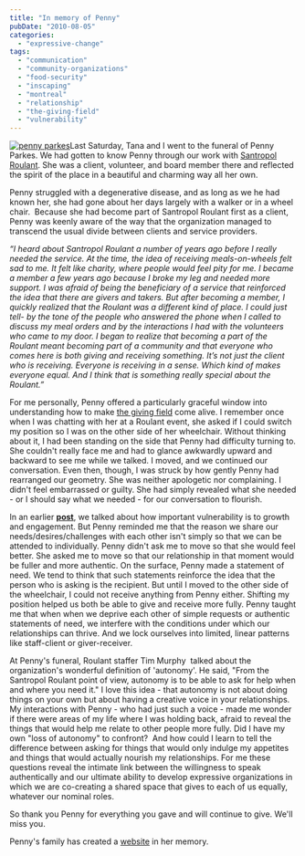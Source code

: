 ```yaml
---
title: "In memory of Penny"
pubDate: "2010-08-05"
categories: 
  - "expressive-change"
tags: 
  - "communication"
  - "community-organizations"
  - "food-security"
  - "inscaping"
  - "montreal"
  - "relationship"
  - "the-giving-field"
  - "vulnerability"
---
```


[![](https://organizationunbound.org/wp-content/uploads/2010/08/penny-parkes.jpg "penny parkes")](https://organizationunbound.org/wp-content/uploads/2010/08/penny-parkes.jpg)Last Saturday, Tana and I went to the funeral of Penny Parkes. We had gotten to know Penny through our work with [Santropol Roulant](http://www.santropolroulant.org/). She was a client, volunteer, and board member there and reflected the spirit of the place in a beautiful and charming way all her own.

Penny struggled with a degenerative disease, and as long as we he had known her, she had gone about her days largely with a walker or in a wheel chair.  Because she had become part of Santropol Roulant first as a client, Penny was keenly aware of the way that the organization managed to transcend the usual divide between clients and service providers.

_“I heard about Santropol Roulant a number of years ago before I really needed the service. At the time, the idea of receiving meals-on-wheels felt sad to me. It felt like charity, where people would feel pity for me. I became a member a few years ago because I broke my leg and needed more support. I was afraid of being the beneficiary of a service that reinforced the idea that there are givers and takers. But after becoming a member, I quickly realized that the Roulant was a different kind of place. I could just tell- by the tone of the people who answered the phone when I called to discuss my meal orders and by the interactions I had with the volunteers who came to my door. I began to realize that becoming a part of the Roulant meant becoming part of a community and that everyone who comes here is both giving and receiving something. It’s not just the client who is receiving. Everyone is receiving in a sense. Which kind of makes everyone equal. And I think that is something really special about the Roulant.”_

For me personally, Penny offered a particularly graceful window into understanding how to make [the giving field](https://organizationunbound.org/expressive-change/thegivingfield/) come alive. I remember once when I was chatting with her at a Roulant event, she asked if I could switch my position so I was on the other side of her wheelchair. Without thinking about it, I had been standing on the side that Penny had difficulty turning to. She couldn't really face me and had to glance awkwardly upward and backward to see me while we talked. I moved, and we continued our conversation. Even then, though, I was struck by how gently Penny had rearranged our geometry. She was neither apologetic nor complaining. I didn't feel embarrassed or guilty. She had simply revealed what she needed - or I should say what we needed - for our conversation to flourish.

In an earlier **[post](https://organizationunbound.org/expressive-change/vulnerability-as-a-strength/)**, we talked about how important vulnerability is to growth and engagement. But Penny reminded me that the reason we share our needs/desires/challenges with each other isn't simply so that we can be attended to individually. Penny didn't ask me to move so that she would feel better. She asked me to move so that our relationship in that moment would be fuller and more authentic. On the surface, Penny made a statement of need. We tend to think that such statements reinforce the idea that the person who is asking is the recipient. But until I moved to the other side of the wheelchair, I could not receive anything from Penny either. Shifting my position helped us both be able to give and receive more fully. Penny taught me that when when we deprive each other of simple requests or authentic statements of need, we interfere with the conditions under which our relationships can thrive. And we lock ourselves into limited, linear patterns like staff-client or giver-receiver.

At Penny's funeral, Roulant staffer Tim Murphy  talked about the organization's wonderful definition of 'autonomy'. He said, "From the Santropol Roulant point of view, autonomy is to be able to ask for help when and where you need it." I love this idea - that autonomy is not about doing things on your own but about having a creative voice in your relationships. My interactions with Penny - who had just such a voice - made me wonder if there were areas of my life where I was holding back, afraid to reveal the things that would help me relate to other people more fully. Did I have my own "loss of autonomy" to confront?  And how could I learn to tell the difference between asking for things that would only indulge my appetites and things that would actually nourish my relationships. For me these questions reveal the intimate link between the willingness to speak authentically and our ultimate ability to develop expressive organizations in which we are co-creating a shared space that gives to each of us equally, whatever our nominal roles.

So thank you Penny for everything you gave and will continue to give. We'll miss you.

Penny's family has created a [website](http://www.inmemoryofpenny.familynetsites.com/pg/1,1.html) in her memory.
